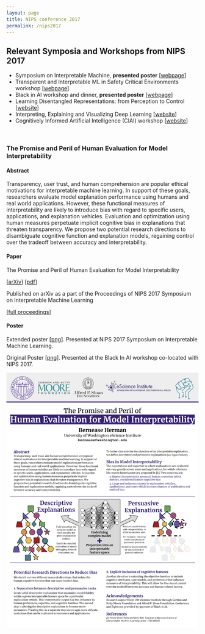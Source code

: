 ```yaml
---
layout: page
title: NIPS conference 2017
permalink: /nips2017
---
```

## Relevant Symposia and Workshops from NIPS 2017

* Symposium on Interpretable Machine, **presented poster** [[webpage](http://interpretable.ml)]
* Transparent and Interpretable ML in Safety Critical Environments workshop [[webpage](http://sites.google.com/view/timl-nips2017)]
* Black in AI workshop and dinner, **presented poster** [[webpage](http://blackinai.org)]
* Learning Disentangled Representations: from Perception to Control [[website](https://sites.google.com/view/disentanglenips2017)]
* Interpreting, Explaining and Visualizing Deep Learning [[website](http://www.interpretable-ml.org/nips2017workshop)]
* Cognitively Informed Artificial Intelligence (CIAI) workshop [[website](https://sites.google.com/view/ciai2017/)]

<br>

### The Promise and Peril of Human Evaluation for Model Interpretability

#### Abstract

Transparency, user trust, and human comprehension are popular ethical motivations for interpretable machine learning. In support of these goals, researchers evaluate model explanation performance using humans and real world applications.  However, these functional measures of interpretability are likely to introduce bias with regard to specific users, applications, and explanation vehicles. Evaluation and optimization using human measures perpetuate implicit cognitive bias in explanations that threaten transparency. We propose two potential research directions to disambiguate cognitive function and explanation models, regaining control over the tradeoff between accuracy and interpretability.

#### Paper

The Promise and Peril of Human Evaluation for Model Interpretability

[[arXiv](https://arxiv.org/abs/1711.07414)] [[pdf](https://arxiv.org/pdf/1711.07414.pdf)]

Published on arXiv as a part of the Proceedings of NIPS 2017 Symposium on Interpretable Machine Learning

[[full proceedings](https://arxiv.org/abs/1711.09889)]

#### Poster

Extended poster [[png](../assets/images/extendedNIPS17poster.png  )]. Presented at NIPS 2017 Symposium on Interpretable Machine Learning.

Original Poster [[png](../assets/images/originalNIPS17poster.png)]. Presented at the Black In AI workshop co-located with NIPS 2017.

![Original poster](../assets/images/originalNIPS17poster.png)
